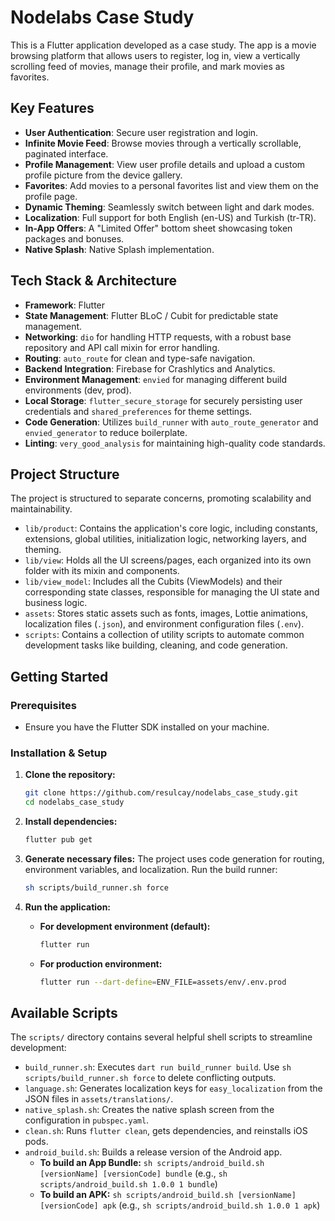# Nodelabs Case Study

This is a Flutter application developed as a case study. The app is a movie browsing platform that allows users to register, log in, view a vertically scrolling feed of movies, manage their profile, and mark movies as favorites.

## Key Features

- **User Authentication**: Secure user registration and login.
- **Infinite Movie Feed**: Browse movies through a vertically scrollable, paginated interface.
- **Profile Management**: View user profile details and upload a custom profile picture from the device gallery.
- **Favorites**: Add movies to a personal favorites list and view them on the profile page.
- **Dynamic Theming**: Seamlessly switch between light and dark modes.
- **Localization**: Full support for both English (en-US) and Turkish (tr-TR).
- **In-App Offers**: A "Limited Offer" bottom sheet showcasing token packages and bonuses.
- **Native Splash**: Native Splash implementation.

## Tech Stack & Architecture

- **Framework**: Flutter
- **State Management**: Flutter BLoC / Cubit for predictable state management.
- **Networking**: `dio` for handling HTTP requests, with a robust base repository and API call mixin for error handling.
- **Routing**: `auto_route` for clean and type-safe navigation.
- **Backend Integration**: Firebase for Crashlytics and Analytics.
- **Environment Management**: `envied` for managing different build environments (dev, prod).
- **Local Storage**: `flutter_secure_storage` for securely persisting user credentials and `shared_preferences` for theme settings.
- **Code Generation**: Utilizes `build_runner` with `auto_route_generator` and `envied_generator` to reduce boilerplate.
- **Linting**: `very_good_analysis` for maintaining high-quality code standards.

## Project Structure

The project is structured to separate concerns, promoting scalability and maintainability.

- `lib/product`: Contains the application's core logic, including constants, extensions, global utilities, initialization logic, networking layers, and theming.
- `lib/view`: Holds all the UI screens/pages, each organized into its own folder with its mixin and components.
- `lib/view_model`: Includes all the Cubits (ViewModels) and their corresponding state classes, responsible for managing the UI state and business logic.
- `assets`: Stores static assets such as fonts, images, Lottie animations, localization files (`.json`), and environment configuration files (`.env`).
- `scripts`: Contains a collection of utility scripts to automate common development tasks like building, cleaning, and code generation.

## Getting Started

### Prerequisites

- Ensure you have the Flutter SDK installed on your machine.

### Installation & Setup

1. **Clone the repository:**

    ```sh
    git clone https://github.com/resulcay/nodelabs_case_study.git
    cd nodelabs_case_study
    ```

2. **Install dependencies:**

    ```sh
    flutter pub get
    ```

3. **Generate necessary files:**
    The project uses code generation for routing, environment variables, and localization. Run the build runner:

    ```sh
    sh scripts/build_runner.sh force
    ```

4. **Run the application:**

    - **For development environment (default):**

        ```sh
        flutter run
        ```

    - **For production environment:**

        ```sh
        flutter run --dart-define=ENV_FILE=assets/env/.env.prod
        ```

## Available Scripts

The `scripts/` directory contains several helpful shell scripts to streamline development:

- `build_runner.sh`: Executes `dart run build_runner build`. Use `sh scripts/build_runner.sh force` to delete conflicting outputs.
- `language.sh`: Generates localization keys for `easy_localization` from the JSON files in `assets/translations/`.
- `native_splash.sh`: Creates the native splash screen from the configuration in `pubspec.yaml`.
- `clean.sh`: Runs `flutter clean`, gets dependencies, and reinstalls iOS pods.
- `android_build.sh`: Builds a release version of the Android app.
  - **To build an App Bundle:** `sh scripts/android_build.sh [versionName] [versionCode] bundle` (e.g., `sh scripts/android_build.sh 1.0.0 1 bundle`)
  - **To build an APK:** `sh scripts/android_build.sh [versionName] [versionCode] apk` (e.g., `sh scripts/android_build.sh 1.0.0 1 apk`)
